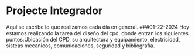 # Projecte Integrador
Aquí se escribe lo que realizamos cada día en general.
###01-22-2024
Hoy estamos realizando la tarea del diseño del cpd, donde entran los siguientes puntos:Ubicación del CPD, su arquitectura y equipamiento, electricidad, sisteas mecanicos, comunicaciones, seguridad y bibliografía.


